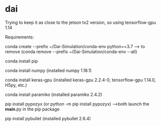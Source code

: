 # dai
Trying to keep it as close to the jetson tx2 version, so using tensorflow-gpu 1.14

Requirements:

conda create --prefix ~/Dai-Simulation/conda-env python==3.7
--> to remove (conda remove --prefix ~/Dai-Simulation/conda-env --all)

conda install pip

conda install numpy (installed numpy 1.18.1)

conda install keras-gpu (installed keras-gpu 2.2.4-0, tensorflow-gpu 1.14.0, H5py, etc.) 

conda install paramiko (installed paramiko 2.4.2)

pip install pypozyx (or python -m pip install pypozyx) -->both launch the __main__.py in the pip package

pip install pybullet (installed pybullet 2.6.4)

